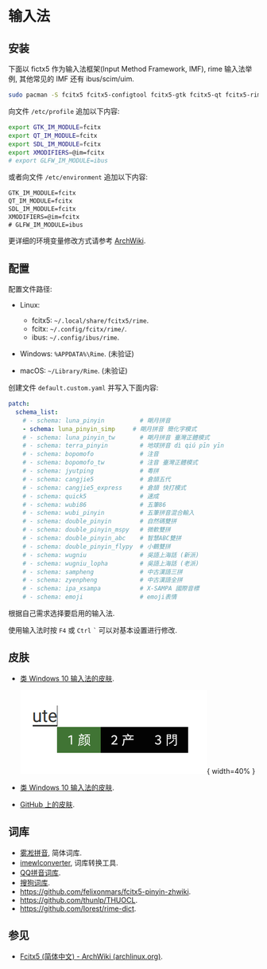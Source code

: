 # 输入法

## 安装

下面以 fictx5 作为输入法框架(Input Method Framework, IMF), rime 输入法举例, 其他常见的 IMF 还有 ibus/scim/uim.

```sh
sudo pacman -S fcitx5 fcitx5-configtool fcitx5-gtk fcitx5-qt fcitx5-rime
```

向文件 `/etc/profile` 追加以下内容:

```sh
export GTK_IM_MODULE=fcitx
export QT_IM_MODULE=fcitx
export SDL_IM_MODULE=fcitx
export XMODIFIERS=@im=fcitx
# export GLFW_IM_MODULE=ibus
```

或者向文件 `/etc/environment` 追加以下内容:

```
GTK_IM_MODULE=fcitx
QT_IM_MODULE=fcitx
SDL_IM_MODULE=fcitx
XMODIFIERS=@im=fcitx
# GLFW_IM_MODULE=ibus
```

更详细的环境变量修改方式请参考 [ArchWiki](https://wiki.archlinux.org/title/Environment_variables).

## 配置

配置文件路径:

- Linux:

    - fcitx5: `~/.local/share/fcitx5/rime`.
    - fcitx: `~/.config/fcitx/rime/`.
    - ibus: `~/.config/ibus/rime`.

- Windows: `%APPDATA%\Rime`. (未验证)
- macOS: `~/Library/Rime`. (未验证)

创建文件 `default.custom.yaml` 并写入下面内容:

```yaml
patch:
  schema_list:
    # - schema: luna_pinyin          # 朙月拼音
    - schema: luna_pinyin_simp     # 朙月拼音 簡化字模式
    # - schema: luna_pinyin_tw       # 朙月拼音 臺灣正體模式
    # - schema: terra_pinyin         # 地球拼音 dì qiú pīn yīn
    # - schema: bopomofo             # 注音
    # - schema: bopomofo_tw          # 注音 臺灣正體模式
    # - schema: jyutping             # 粵拼
    # - schema: cangjie5             # 倉頡五代
    # - schema: cangjie5_express     # 倉頡 快打模式
    # - schema: quick5               # 速成
    # - schema: wubi86               # 五筆86
    # - schema: wubi_pinyin          # 五筆拼音混合輸入
    # - schema: double_pinyin        # 自然碼雙拼
    # - schema: double_pinyin_mspy   # 微軟雙拼
    # - schema: double_pinyin_abc    # 智慧ABC雙拼
    # - schema: double_pinyin_flypy  # 小鶴雙拼
    # - schema: wugniu               # 吳語上海話 (新派)
    # - schema: wugniu_lopha         # 吳語上海話 (老派)
    # - schema: sampheng             # 中古漢語三拼
    # - schema: zyenpheng            # 中古漢語全拼
    # - schema: ipa_xsampa           # X-SAMPA 國際音標
    # - schema: emoji                # emoji表情
```

根据自己需求选择要启用的输入法.

使用输入法时按 `F4` 或 `Ctrl` `` ` `` 可以对基本设置进行修改.

## 皮肤

- [类 Windows 10 输入法的皮肤](https://github.com/thep0y/fcitx5-themes-candlelight).

  ![Spring](assets/input_method_skin_spring.png){ width=40% }  

- [类 Windows 10 输入法的皮肤](https://github.com/hosxy/Fcitx5-Material-Color).
- [GitHub 上的皮肤](https://github.com/search?q=fcitx5+theme&type=Repositories).

## 词库

- [雾凇拼音](https://github.com/iDvel/rime-ice), 简体词库.
- [imewlconverter](https://github.com/studyzy/imewlconverter), 词库转换工具.
- [QQ拼音词库](http://cdict.qq.pinyin.cn/v1/).
- [搜狗词库](https://pinyin.sogou.com/dict/detail/index/11640).
- <https://github.com/felixonmars/fcitx5-pinyin-zhwiki>.
- <https://github.com/thunlp/THUOCL>.
- <https://github.com/Iorest/rime-dict>.

## 参见

- [Fcitx5 (简体中文) - ArchWiki (archlinux.org)](https://wiki.archlinux.org/title/Fcitx5_(%E7%AE%80%E4%BD%93%E4%B8%AD%E6%96%87)).
